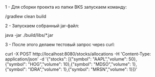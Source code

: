 1 - Для сборки проекта из папки BKS запускаем команду:

/gradlew clean build

2 - Запускаем собранный jar-файл:

java -jar ./build/libs/*.jar

3 - После этого делаем тестовый запрос через curl:

curl -X POST http://localhost:8080/stocks/allocations 
  -H 'Content-Type: application/json' 
  -d '{"stocks": [{"symbol": "AAPL","volume": 50},
  {"symbol": "HOG","volume": 10},{"symbol": "MDSO","volume": 1},
  {"symbol": "IDRA","volume": 1},{"symbol": "MRSN","volume": 1}]}'